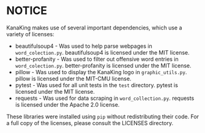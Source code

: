 NOTICE
======

KanaKing makes use of several important dependencies, which use a variety of licenses:

- beautifulsoup4 - Was used to help parse webpages in `word_colection.py`. beautifulsoup4 is licensed under the MIT license.
- better-profanity - Was used to filter out offensive word entries in `word_colection.py`. better-profanity is licensed under the MIT license.
- pillow - Was used to display the KanaKing logo in `graphic_utils.py`. pillow is licensed under the MIT-CMU license.
- pytest - Was used for all unit tests in the `test` directory. pytest is licensed under the MIT license.
- requests - Was used for data scraping in `word_collection.py`. requests is licensed under the Apache 2.0 license.

These libraries were installed using `pip` without redistributing their code. For a full copy of the licenses, please consult the LICENSES directory.
